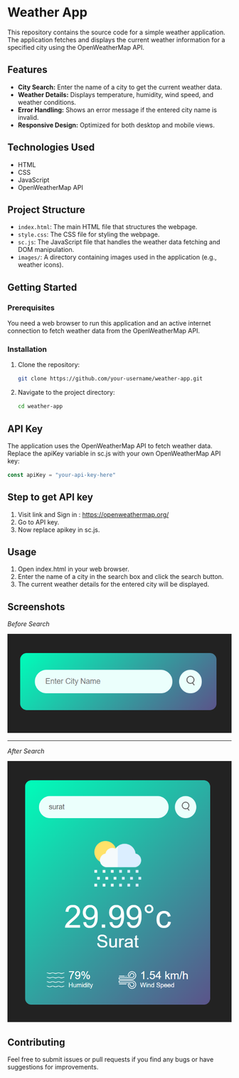 # Weather App

This repository contains the source code for a simple weather application. The application fetches and displays the current weather information for a specified city using the OpenWeatherMap API.

## Features

- **City Search:** Enter the name of a city to get the current weather data.
- **Weather Details:** Displays temperature, humidity, wind speed, and weather conditions.
- **Error Handling:** Shows an error message if the entered city name is invalid.
- **Responsive Design:** Optimized for both desktop and mobile views.

## Technologies Used

- HTML
- CSS
- JavaScript
- OpenWeatherMap API

## Project Structure

- `index.html`: The main HTML file that structures the webpage.
- `style.css`: The CSS file for styling the webpage.
- `sc.js`: The JavaScript file that handles the weather data fetching and DOM manipulation.
- `images/`: A directory containing images used in the application (e.g., weather icons).

## Getting Started

### Prerequisites

You need a web browser to run this application and an active internet connection to fetch weather data from the OpenWeatherMap API.

### Installation

1. Clone the repository:
   ```bash
   git clone https://github.com/your-username/weather-app.git
   
2. Navigate to the project directory:
   ```bash
   cd weather-app

## API Key
The application uses the OpenWeatherMap API to fetch weather data. Replace the apiKey variable in sc.js with your own OpenWeatherMap API key:
```javascript
const apiKey = "your-api-key-here"
```
## Step to get API key
1. Visit link and Sign in : https://openweathermap.org/
2. Go to API key.
3. Now replace apikey in sc.js.

## Usage
1. Open index.html in your web browser.
2. Enter the name of a city in the search box and click the search button.
3. The current weather details for the entered city will be displayed.

## Screenshots

*Before Search*

![Screenshot 1](images/screenshot1.png)

---

*After Search*

![Screenshot 2](images/screenshot2.png)


## Contributing
Feel free to submit issues or pull requests if you find any bugs or have suggestions for improvements.


